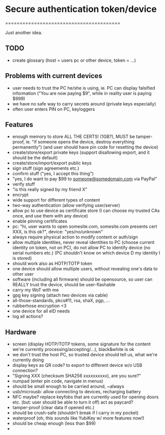 # Secure authentication token/device
========================================

Just another idea.

## TODO
 - create glossary (host = users pc or other device, token = ...)

## Problems with current devices
 - user needs to trust the PC he/she is using, ie. PC can display 
 falsified information ("You are now paying $9", while in reality user 
 is paying $999)
 - we have no safe way to carry secrets around (private keys especially)
 - often user enters PIN on PC, keyloggers


## Features
 - enough memory to store ALL THE CERTS! (1GB?), MUST be tamper-proof, 
 ie. "if someone opens the device, destroy everything permanently") (and 
 user should have pin code for resetting the device)
 - create/store/export private keys (support disallowing export, and it 
 should be the default)
 - create/store/import/export public keys
 - sign stuff (sign agreements etc.)
 - confirm stuff ("yes, I accept this thing")
  - "yes, I do want to pay $99 to someone@somedomain.com via PayPal"
 - verify stuff
  - "is this really signed by my friend X"
 - encrypt
 - wide support for different types of content
 - two-way authentication (allow verifying user/server)
 - allow pc to use device as certificate store (I can choose my trusted 
 CAs once, and use them with any device)
 - enable pinning certificates
  - pc: "hi, user wants to open somesite.com, somesite.com presents cert 
  XXX, is this ok?", device: "yes/no/unknown"
 - always require physical action to modify content or auth/sign
 - allow multiple identities, never reveal identities to PC (choose 
  current identity on token, not on PC), do not allow PC to identify 
  device (no serial numbers etc.) (PC shouldn't know on which device D 
  my identity I is stored)
 - should work also as HOTP/TOTP token
 - one device should allow multiple users, without revealing one's data 
 to other user
 - software (including all firmware) should be opensource, so user can 
 REALLY trust the device, should be user-flashable
 - carry my WoT with me
 - gpg key signing (attach two devices via cable)
 - all-those-standards, pkcs#11, rsa, shaX, pgp, ...
 - rubberhose encryption <3
 - one device for all eID needs
 - log all actions?


## Hardware
 - screen (display HOTP/TOTP tokens, some signature for the content 
 we're currently processing/accepting/...), black&white is ok
  - we don't trust the host PC, so trusted device should tell us, what 
  we're currently doing
  - display keys as QR code? to export to different device w/o USB 
  connection?
  - "Signing XXX (checksum SHA256 xxxxxxxxxx), are you sure?"
 - numpad (enter pin code, navigate in menus)
 - should be small enough to be carried around, ~always
 - usb/microusb: allow connecting to devices, recharging battery
 - NFC maybe? replace keyfobs that are currently used for opening doors 
 etc. (but: user should be able to turn it off) act as paycard?
 - tamper-proof (clear data if opened etc.)
 - should be crush-safe (shouldn't break if I carry in my pocket)
 - waterproof (oh, this sounds like YubiKey w/ more features now!)
 - should be cheap enough (less than $99)
 - 
